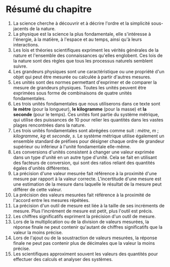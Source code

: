 # Résumé du chapitre

1. La science cherche à découvrir et à décrire l'ordre et la simplicité sous-jacents de la nature.
2. La physique est la science la plus fondamentale, elle s'intéresse à l'énergie, à la matière, à l'espace et au temps, ainsi qu'à leurs interactions.
3. Les lois et théories scientifiques expriment les vérités générales de la nature et l'ensemble des connaissances qu'elles englobent. Ces lois de la nature sont des règles que tous les processus naturels semblent suivre.
4. Les grandeurs physiques sont une caractéristique ou une propriété d'un objet qui peut être mesurée ou calculée à partir d'autres mesures.
5. Les unités sont des normes permettant d'exprimer et de comparer la mesure de grandeurs physiques. Toutes les unités peuvent être exprimées sous forme de combinaisons de quatre unités fondamentales.
6. Les trois unités fondamentales que nous utiliserons dans ce texte sont **le mètre** (pour la longueur), **le kilogramme** (pour la masse) et **la seconde** (pour le temps). Ces unités font partie du système métrique, qui utilise des puissances de $10$ pour relier les quantités dans les vastes plages rencontrées dans la nature.
7. Les trois unités fondamentales sont abrégées comme suit : *mètre*, $m$ ; *kilogramme*, $kg$ et *seconde*, $s$. Le système métrique utilise également un ensemble standard de préfixes pour désigner chaque ordre de grandeur supérieur ou inférieur à l'unité fondamentale elle-même.
8. Les conversions d'unités consistent à changer une valeur exprimée dans un type d'unité en un autre type d'unité. Cela se fait en utilisant des facteurs de conversion, qui sont des ratios reliant des quantités égales d'unités différentes.
9. La précision d'une valeur mesurée fait référence à la proximité d'une mesure par rapport à la valeur correcte. L'incertitude d'une mesure est une estimation de la mesure dans laquelle le résultat de la mesure peut différer de cette valeur.
10. La précision des valeurs mesurées fait référence à la proximité de l'accord entre les mesures répétées.
11. La précision d'un outil de mesure est liée à la taille de ses incréments de mesure. Plus l'incrément de mesure est petit, plus l'outil est précis.
12. Les chiffres significatifs expriment la précision d'un outil de mesure.
13. Lors de la multiplication ou de la division de valeurs mesurées, la réponse finale ne peut contenir qu'autant de chiffres significatifs que la valeur la moins précise.
14. Lors de l'ajout ou de la soustraction de valeurs mesurées, la réponse finale ne peut pas contenir plus de décimales que la valeur la moins précise.
15. Les scientifiques approximent souvent les valeurs des quantités pour effectuer des calculs et analyser des systèmes.
